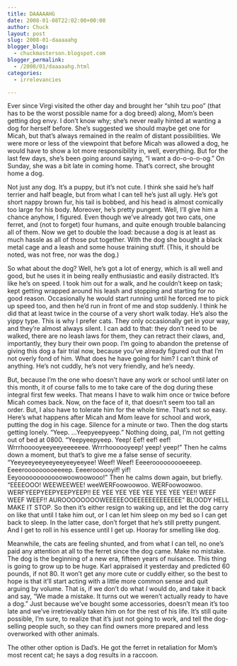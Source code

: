 ```yaml
---
title: DAAAAAHG
date: 2008-01-08T22:02:00+00:00
author: Chuck
layout: post
slug: 2008-01-daaaaahg
blogger_blog:
  - chuckmasterson.blogspot.com
blogger_permalink:
  - /2008/01/daaaaahg.html
categories:
  - irrelevancies

---
```

Ever since Virgi visited the other day and brought her “shih tzu poo” (that has
to be the worst possible name for a dog breed) along, Mom’s been getting dog
envy. I don’t know why; she’s never really hinted at wanting a dog for herself
before. She’s suggested we should maybe get one for Micah, but that’s always
remained in the realm of distant possibilities. We were more or less of the
viewpoint that before Micah was allowed a dog, he would have to show a lot more
responsibility in, well, everything. But for the last few days, she’s been
going around saying, “I want a do-o-o-o-og.” On Sunday, she was a bit late in
coming home. That’s correct, she brought home a dog.  

Not just any dog. It’s a puppy, but it’s not cute. I think she said he’s half
terrier and half beagle, but from what I can tell he’s just all ugly. He’s got
short nappy brown fur, his tail is bobbed, and his head is almost comically too
large for his body. Moreover, he’s pretty pungent. Well, I’ll give him a chance
anyhow, I figured. Even though we’ve already got two cats, one ferret, and (not
to forget) four humans, and quite enough trouble balancing all of them. Now we
get to double the load: because a dog is at least as much hassle as all of
those put together. With the dog she bought a black metal cage and a leash and
some house training stuff. (This, it should be noted, was not free, nor was the
dog.)  

So what about the dog? Well, he’s got a lot of energy, which is all well and
good, but he uses it in being really enthusiastic and easily distracted. It’s
like he’s on speed. I took him out for a walk, and he couldn’t keep on task;
kept getting wrapped around his leash and stopping and starting for no good
reason. Occasionally he would start running until he forced me to pick up speed
too, and then he’d run in front of me and stop suddenly. I think he did that at
least twice in the course of a very short walk today. He’s also the yippy type.
This is why I prefer cats. They only occasionally get in your way, and they’re
almost always silent. I can add to that: they don’t need to be walked, there
are no leash laws for them, they can retract their claws, and, importantly,
they bury their own poop. I’m going to abandon the pretense of giving this dog
a fair trial now, because you’ve already figured out that I’m not overly fond
of him. What does he have going for him? I can’t think of anything. He’s not
cuddly, he’s not very friendly, and he’s needy.  

But, because I’m the one who doesn’t have any work or school until later on
this month, it of course falls to me to take care of the dog during these
integral first few weeks. That means I have to walk him once or twice before
Micah comes back. Now, on the face of it, that doesn’t seem too tall an order.
But, I also have to tolerate him for the whole time. That’s not so easy. Here’s
what happens after Micah and Mom leave for school and work, putting the dog in
his cage. Silence for a minute or two. Then the dog starts getting lonely.
“Yeep. …Yeepyeepyeep.” Nothing doing, pal, I’m not getting out of bed at 0800.
“Yeepyeepyeep. Yeep! Eef! eef! eef! Wrrrhooooyeeyeeyeeeeeee. Wrrrhoooooyeep!
yeep! yeep!” Then he calms down a moment, but that’s to give me a false sense
of security. “Yeeyeeyeeyeeyeeyeeyeeyee! Weef! Weef! Eeeerooooooooeeeep.
Eeeerooooooooeeeep. Eeeeroooooyif! yif! Eeyoooooooooooowoowoowooo!” Then he
calms down again, but briefly. “EEEEOOO! WEEWEEWEE! weeWERFoowoowoo.
WERFoowoowoo. WERFYEEPYEEPYEEPYEEP!! EE YEE YEE YEE YEE YEE YEE YEE!! WEEF WEEF
WEEF!! AUROOOOOOOOWEEEEEOOEEEEEEEEEEEEE” BLOODY HELL MAKE IT STOP. So then it’s
either resign to waking up, and let the dog carry on like that until I take him
out, or I can let him sleep on my bed so I can get back to sleep. In the latter
case, don’t forget that he’s still pretty pungent. And I get to roll in his
essence until I get up. Hooray for smelling like dog.  

Meanwhile, the cats are feeling shunted, and from what I can tell, no one’s
paid any attention at all to the ferret since the dog came. Make no mistake.
The dog is the beginning of a new era, fifteen years of nuisance. This thing is
going to grow up to be huge. Karl appraised it yesterday and predicted 60
pounds, if not 80. It won’t get any more cute or cuddly either, so the best to
hope is that it’ll start acting with a little more common sense and quit
arguing by volume. That is, if we don’t do what _I_ would do, and take it back
and say, “We made a mistake. It turns out we weren’t actually ready to have a
dog.” Just because we’ve bought some accessories, doesn’t mean it’s too late
and we’ve irretrievably taken him on for the rest of his life. It’s still quite
possible, I’m sure, to realize that it’s just not going to work, and tell the
dog-selling people such, so they can find owners more prepared and less
overworked with other animals.  

The other other option is Dad’s. He got the ferret in retaliation for Mom’s
most recent cat; he says a dog results in a raccoon.
